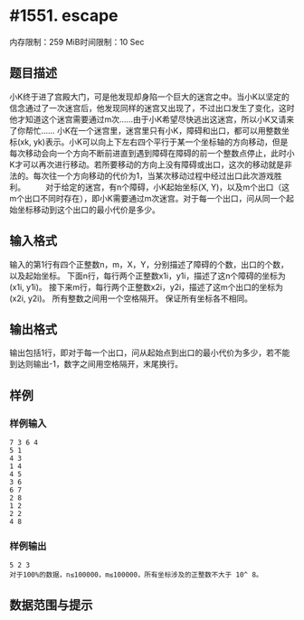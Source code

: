 # #1551. escape

内存限制：259 MiB时间限制：10 Sec

## 题目描述

 小K终于进了宫殿大门，可是他发现却身陷一个巨大的迷宫之中。当小K以坚定的信念通过了一次迷宫后，他发现同样的迷宫又出现了，不过出口发生了变化，这时他才知道这个迷宫需要通过m次……由于小K希望尽快逃出这迷宫，所以小K又请来了你帮忙……
小K在一个迷宫里，迷宫里只有小K，障碍和出口，都可以用整数坐标(xk, yk)表示。小K可以向上下左右四个平行于某一个坐标轴的方向移动，但是每次移动会向一个方向不断前进直到遇到障碍在障碍的前一个整数点停止，此时小K才可以再次进行移动。若所要移动的方向上没有障碍或出口，这次的移动就是非法的。每次往一个方向移动的代价为1，当某次移动过程中经过出口此次游戏胜利。
　 　对于给定的迷宫，有n个障碍，小K起始坐标(X, Y)，以及m个出口（这m个出口不同时存在），即小K需要通过m次迷宫。对于每一个出口，问从同一个起始坐标移动到这个出口的最小代价是多少。


## 输入格式

输入的第1行有四个正整数n，m，X，Y，分别描述了障碍的个数，出口的个数，以及起始坐标。
下面n行，每行两个正整数x1i，y1i，描述了这n个障碍的坐标为(x1i, y1i)。
接下来m行，每行两个正整数x2i，y2i，描述了这m个出口的坐标为(x2i, y2i)。
所有整数之间用一个空格隔开。
保证所有坐标各不相同。
	

## 输出格式

输出包括1行，即对于每一个出口，问从起始点到出口的最小代价为多少，若不能到达则输出-1，数字之间用空格隔开，末尾换行。


## 样例

### 样例输入

    
    7 3 6 4
    5 1
    4 3
    1 4
    4 5
    3 6
    6 7
    2 8
    1 2
    2 2
    4 8
    
    
    

### 样例输出

    
    5 2 3
    对于100%的数据，n≤100000，m≤100000，所有坐标涉及的正整数不大于 10^ 8。	
    
    

## 数据范围与提示
